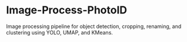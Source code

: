 # Image-Process-PhotoID
 Image processing pipeline for object detection, cropping, renaming, and clustering using YOLO, UMAP, and KMeans.
